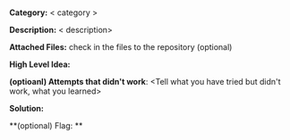 # <Challenge Name>

  **Category:** < category >

  **Description:** < description>

  **Attached Files:**  <files>  check in the files to the repository (optional)

  **High Level Idea:**  <A short description about the central idea for solving it>
 
  **(optioanl) Attempts that didn't work**:  <Tell what you have tried but didn't work, what you learned>
   
  **Solution:**  <the entire solution>
  
  **(optional) Flag: ** <put a slightly encrypted flag here. like ROT13.>
  
